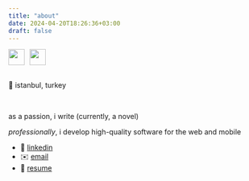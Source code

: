```yaml
---
title: "about"
date: 2024-04-20T18:26:36+03:00
draft: false
---
```



<div style="user-select: none; -webkit-user-select: none; cursor: default;">
<div style="display: flex; gap: 2%;">
   <a style="width: fit-content;" href="https://open.spotify.com/user/cole8riley?si=09f53e9a4b1048af"><img style="width: 2rem;" src="/spotify.png" /></a>
   <a style="width: fit-content;" href="https://instagram.com/serhankileci"><img style="width: 2rem;" src="/instagram.png" /></a>
  </div>

<br />

<p>📍 istanbul, turkey</p>

<br />

as a passion, i write (currently, a novel)

*professionally*, i develop high-quality software for the web and mobile

- 💼 <a target="_blank" href="https://linkedin.com/in/serhankileci">linkedin</a>
- ✉️ [email](mailto:serhanselimkileci@gmail.com)
- 📄 <a target="_blank" href="https://drive.google.com/file/d/1iM-g3ipKVcQUlXiHa_SJAboWduYoNYXM/view?usp=sharing">resume<a>

</div>
